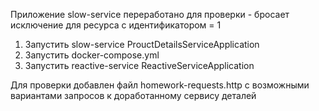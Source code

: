Приложение slow-service переработано для проверки - бросает исключение для ресурса с идентификатором = 1

1. Запустить slow-service ProuctDetailsServiceApplication
2. Запустить docker-compose.yml
3. Запустить reactive-service ReactiveServiceApplication

Для проверки добавлен файл homework-requests.http с возможными вариантами запросов к доработанному сервису деталей